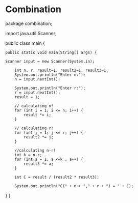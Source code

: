 # Combination
package combination;

import java.util.Scanner;

public class main {

	public static void main(String[] args) {
	
	Scanner input = new Scanner(System.in);
		
	    int n, r, result=1, result2=1, result3=1;
	    System.out.println("Enter n:");
	    n = input.nextInt();
		
	    System.out.println("Enter r:");
	    r = input.nextInt();
	    result = 1;
	    
	    // calculating n!
	    for (int i = 1; i <= n; i++) {
            result *= i;
        }
	    
	    // calculating r!
	    for (int j = 1; j <= r; j++) {
            result2 *= j;
        }
	    
	    //calculating n-r!
	    int k = n-r;
	    for (int a = 1; a <=k ; a++) {
            result3 *= a;
        }
	    
	    int C = result / (result2 * result3);

        System.out.println("C(" + n + "," + r + ") = " + C);	    	
	
  }
}

